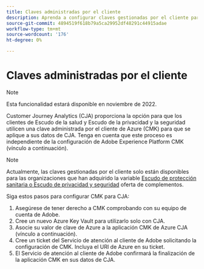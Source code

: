 ```yaml
---
title: Claves administradas por el cliente
description: Aprenda a configurar claves gestionadas por el cliente para CJA.
source-git-commit: 4894519f618b79a5ca29952df48291c44915adae
workflow-type: tm+mt
source-wordcount: '176'
ht-degree: 0%

---
```


# Claves administradas por el cliente

>[!NOTE]
>
>Esta funcionalidad estará disponible en noviembre de 2022.

Customer Journey Analytics (CJA) proporciona la opción para que los clientes de Escudo de la salud y Escudo de la privacidad y la seguridad utilicen una clave administrada por el cliente de Azure (CMK) para que se aplique a sus datos de CJA.  Tenga en cuenta que este proceso es independiente de la configuración de Adobe Experience Platform CMK (vínculo a continuación).

>[!NOTE]
>
>Actualmente, las claves gestionadas por el cliente solo están disponibles para las organizaciones que han adquirido la variable [Escudo de protección sanitaria o Escudo de privacidad y seguridad](https://experienceleague.adobe.com/docs/blueprints-learn/architecture/vertical-blueprints/healthcare-vertical.html%3Flang%3Den) oferta de complementos.

Siga estos pasos para configurar CMK para CJA:

1. Asegúrese de tener derecho a CMK comprobando con su equipo de cuenta de Adobe.
1. Cree un nuevo Azure Key Vault para utilizarlo solo con CJA.
1. Asocie su valor de clave de Azure a la aplicación CMK de Azure CJA (vínculo a continuación).
1. Cree un ticket del Servicio de atención al cliente de Adobe solicitando la configuración de CMK. Incluya el URI de Azure en su ticket.
1. El Servicio de atención al cliente de Adobe confirmará la finalización de la aplicación CMK en sus datos de CJA.
